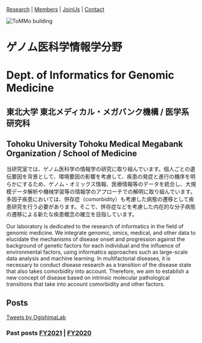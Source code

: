<!-- [Research](https://ogishimalab.github.io/Research)  |  [Members](https://ogishimalab.github.io/Members)  |  [Publications](https://ogishimalab.github.io/Publications)  |  [JoinUs](https://ogishimalab.github.io/JoinUs)  |  [Contact](https://ogishimalab.github.io/Contact) -->
[Research](https://ogishimalab.github.io/Research)  |  [Members](https://ogishimalab.github.io/Members)  |  [JoinUs](https://ogishimalab.github.io/JoinUs)  |  [Contact](https://ogishimalab.github.io/Contact)

![ToMMo building](https://raw.githubusercontent.com/ogishimalab/ogishimalab.github.io/main/image/ToMMo_building.jpeg)

# ゲノム医科学情報学分野
# Dept. of Informatics for Genomic Medicine
## 東北大学 東北メディカル・メガバンク機構 / 医学系研究科
## Tohoku University Tohoku Medical Megabank Organization / School of Medicine

当研究室では、ゲノム医科学の情報学の研究に取り組んでいます。個人ごとの遺伝要因を背景として、環境要因の影響を考慮して、疾患の発症と進行の機序を明らかにするため、ゲノム・オミックス情報、医療情報等のデータを統合し、大規模データ解析や機械学習等の情報学のアプローチでの解明に取り組んでいます。多因子疾患においては、併存症（comorbidity）も考慮した病態の遷移として疾患研究を行う必要があります。そこで、併存症などを考慮した内在的な分子病態の遷移による新たな疾患概念の確立を目指しています。

Our laboratory is dedicated to the research of informatics in the field of genomic medicine. We integrate genomic, omics, medical, and other data to elucidate the mechanisms of disease onset and progression against the background of genetic factors for each individual and the influence of environmental factors, using informatics approaches such as large-scale data analysis and machine learning. In multifactorial diseases, it is necessary to conduct disease research as a transition of the disease state that also takes comorbidity into account. Therefore, we aim to establish a new concept of disease based on intrinsic molecular pathological transitions that take into account comorbidity and other factors.

## Posts

<a class="twitter-timeline" href="https://twitter.com/OgishimaLab?ref_src=twsrc%5Etfw">Tweets by OgishimaLab</a> <script async src="https://platform.twitter.com/widgets.js" charset="utf-8"></script>

<!-- <script type='text/javascript' src='https://ogishimalab.tumblr.com/js'></script> -->

### Past posts [FY2021](https://ogishimalab.github.io/posts/FY2021) | [FY2020](https://ogishimalab.github.io/posts/FY2020)
